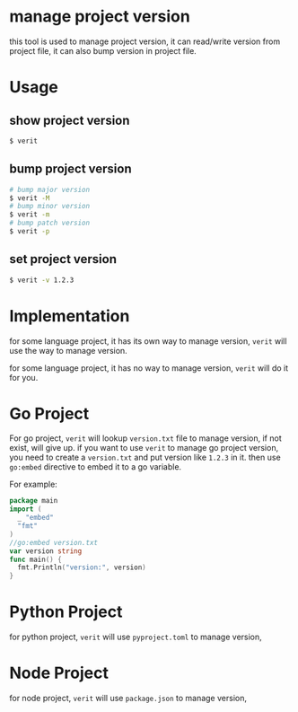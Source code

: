 # manage project version

this tool is used to manage project version, it can read/write version from project file, it can also bump version in project file.

# Usage

## show project version

```bash
$ verit
```

## bump project version

```bash
# bump major version
$ verit -M
# bump minor version
$ verit -m
# bump patch version
$ verit -p
```

## set project version

```bash
$ verit -v 1.2.3
```

# Implementation

for some language project, it has its own way to manage version, `verit` will use the way to manage version.

for some language project, it has no way to manage version, `verit` will do it for you.

# Go Project

For go project, `verit` will lookup `version.txt` file to manage version, if not exist, will give up.
if you want to use `verit` to manage go project version, you need to create a `version.txt` and put version like `1.2.3` in it. then use `go:embed` directive to embed it to a go variable.

For example:

```go
package main
import (
  _ "embed"
  "fmt"
)
//go:embed version.txt
var version string
func main() {
  fmt.Println("version:", version)
}
```

# Python Project

for python project, `verit` will use `pyproject.toml` to manage version,

# Node Project

for node project, `verit` will use `package.json` to manage version,
